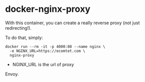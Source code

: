 # docker-nginx-proxy

With this container, you can create a really reverse proxy (not just redirecting!).

To do that, simply:

```
docker run --rm -it -p 4000:80 --name nginx \
  -e NGINX_URL=https://ecomtet.com \
  nginx-proxy
```

* NGINX_URL is the url of proxy

Envoy.
